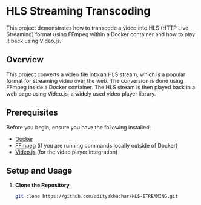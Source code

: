 # HLS Streaming Transcoding

This project demonstrates how to transcode a video into HLS (HTTP Live Streaming) format using FFmpeg within a Docker container and how to play it back using Video.js.

## Overview

This project converts a video file into an HLS stream, which is a popular format for streaming video over the web. The conversion is done using FFmpeg inside a Docker container. The HLS stream is then played back in a web page using Video.js, a widely used video player library.

## Prerequisites

Before you begin, ensure you have the following installed:

- [Docker](https://www.docker.com/get-started)
- [FFmpeg](https://ffmpeg.org/download.html) (if you are running commands locally outside of Docker)
- [Video.js](https://videojs.com/) (for the video player integration)

## Setup and Usage

1. **Clone the Repository**

   ```bash
   git clone https://github.com/adityakhachar/HLS-STREAMING.git
  
